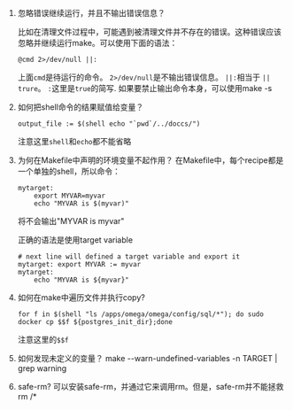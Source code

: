 1. 忽略错误继续运行，并且不输出错误信息？

    比如在清理文件过程中，可能遇到被清理文件并不存在的错误。这种错误应该忽略并继续运行make。可以使用下面的语法：

    ```
    @cmd 2>/dev/null ||:
    ```
    上面`cmd`是待运行的命令。 `2>/dev/null`是不输出错误信息。 `||:`相当于 `|| trure`。 `:`这里是`true`的简写.
    如果要禁止输出命令本身，可以使用make -s

2. 如何把shell命令的结果赋值给变量？

    ```
    output_file := $(shell echo "`pwd`/../doccs/")
    ```
    注意这里`shell`和`echo`都不能省略

3. 为何在Makefile中声明的环境变量不起作用？
    在Makefile中，每个recipe都是一个单独的shell，所以命令：
    ```
    mytarget:
        export MYVAR=myvar
        echo "MYVAR is $(myvar)"
    ```
    将不会输出"MYVAR is myvar"

    正确的语法是使用target variable

    ```
    # next line will defined a target variable and export it
    mytarget: export MYVAR := myvar
    mytarget:
        echo "MYVAR is ${myvar}"
    ```

4. 如何在make中遍历文件并执行copy?
    ```
    for f in $(shell "ls /apps/omega/omega/config/sql/*"); do sudo docker cp $$f ${postgres_init_dir};done
    ```
    注意这里的`$$f`
5. 如何发现未定义的变量？
    make --warn-undefined-variables -n TARGET | grep warning
6. safe-rm?
    可以安装safe-rm，并通过它来调用rm。但是，safe-rm并不能拯救 rm /*
